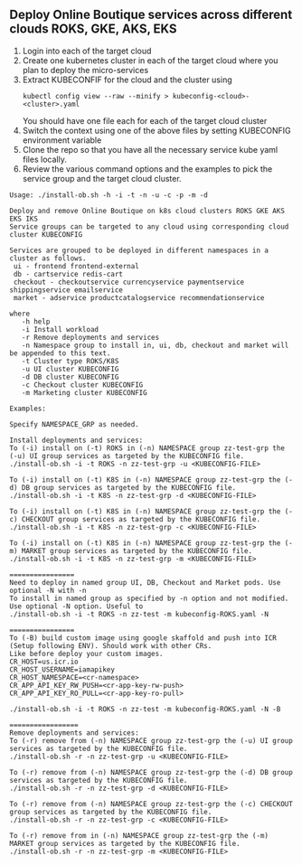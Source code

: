 ## Deploy Online Boutique services across different clouds ROKS, GKE, AKS, EKS

1. Login into each of the target cloud
2. Create one kubernetes cluster in each of the target cloud where you plan to deploy the micro-services
3. Extract KUBECONFIF for the cloud and the cluster using
   ```
   kubectl config view --raw --minify > kubeconfig-<cloud>-<cluster>.yaml
   ```
   You should have one file each for each of the target cloud cluster
4. Switch the context using one of the above files by setting KUBECONFIG environment variable
5. Clone the repo so that you have all the necessary service kube yaml files locally.
6. Review the various command options and the examples to pick the service group and the target cloud cluster.
```
Usage: ./install-ob.sh -h -i -t -n -u -c -p -m -d 

Deploy and remove Online Boutique on k8s cloud clusters ROKS GKE AKS EKS IKS 
Service groups can be targeted to any cloud using corresponding cloud cluster KUBECONFIG

Services are grouped to be deployed in different namespaces in a cluster as follows. 
 ui - frontend frontend-external 
 db - cartservice redis-cart 
 checkout - checkoutservice currencyservice paymentservice shippingservice emailservice 
 market - adservice productcatalogservice recommendationservice

where 
   -h help 
   -i Install workload
   -r Remove deployments and services
   -n Namespace group to install in, ui, db, checkout and market will be appended to this text.
   -t Cluster type ROKS/K8S
   -u UI cluster KUBECONFIG
   -d DB cluster KUBECONFIG
   -c Checkout cluster KUBECONFIG
   -m Marketing cluster KUBECONFIG

Examples: 

Specify NAMESPACE_GRP as needed.

Install deployments and services: 
To (-i) install on (-t) ROKS in (-n) NAMESPACE group zz-test-grp the (-u) UI group services as targeted by the KUBECONFIG file.
./install-ob.sh -i -t ROKS -n zz-test-grp -u <KUBECONFIG-FILE>

To (-i) install on (-t) K8S in (-n) NAMESPACE group zz-test-grp the (-d) DB group services as targeted by the KUBECONFIG file.
./install-ob.sh -i -t K8S -n zz-test-grp -d <KUBECONFIG-FILE>

To (-i) install on (-t) K8S in (-n) NAMESPACE group zz-test-grp the (-c) CHECKOUT group services as targeted by the KUBECONFIG file.
./install-ob.sh -i -t K8S -n zz-test-grp -c <KUBECONFIG-FILE>

To (-i) install on (-t) K8S in (-n) NAMESPACE group zz-test-grp the (-m) MARKET group services as targeted by the KUBECONFIG file.
./install-ob.sh -i -t K8S -n zz-test-grp -m <KUBECONFIG-FILE>

================
Need to deploy in named group UI, DB, Checkout and Market pods. Use optional -N with -n 
To install in named group as specified by -n option and not modified. Use optional -N option. Useful to 
./install-ob.sh -i -t ROKS -n zz-test -m kubeconfig-ROKS.yaml -N

================
To (-B) build custom image using google skaffold and push into ICR (Setup following ENV). Should work with other CRs.
Like before deploy your custom images.
CR_HOST=us.icr.io
CR_HOST_USERNAME=iamapikey
CR_HOST_NAMESPACE=<cr-namespace>
CR_APP_API_KEY_RW_PUSH=<cr-app-key-rw-push>
CR_APP_API_KEY_RO_PULL=<cr-app-key-ro-pull>

./install-ob.sh -i -t ROKS -n zz-test -m kubeconfig-ROKS.yaml -N -B 

=================
Remove deployments and services: 
To (-r) remove from (-n) NAMESPACE group zz-test-grp the (-u) UI group services as targeted by the KUBECONFIG file.
./install-ob.sh -r -n zz-test-grp -u <KUBECONFIG-FILE>

To (-r) remove from (-n) NAMESPACE group zz-test-grp the (-d) DB group services as targeted by the KUBECONFIG file.
./install-ob.sh -r -n zz-test-grp -d <KUBECONFIG-FILE>

To (-r) remove from (-n) NAMESPACE group zz-test-grp the (-c) CHECKOUT group services as targeted by the KUBECONFIG file.
./install-ob.sh -r -n zz-test-grp -c <KUBECONFIG-FILE>

To (-r) remove from in (-n) NAMESPACE group zz-test-grp the (-m) MARKET group services as targeted by the KUBECONFIG file.
./install-ob.sh -r -n zz-test-grp -m <KUBECONFIG-FILE>
```
